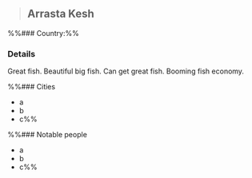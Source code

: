 >## Arrasta Kesh

%%### Country:%% 

### Details

Great fish. Beautiful big fish. Can get great fish. Booming fish economy.

%%### Cities

- a
- b
- c%%

%%### Notable people
- a
- b
- c%%
